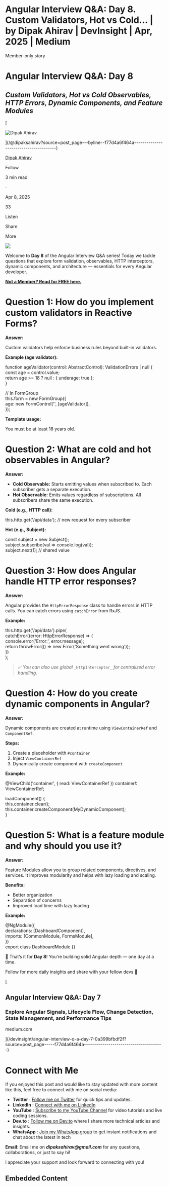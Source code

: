 # Angular Interview Q&A: Day 8. Custom Validators, Hot vs Cold… | by Dipak Ahirav | DevInsight | Apr, 2025 | Medium

Member-only story

# Angular Interview Q&A: Day 8

## **_Custom Validators, Hot vs Cold Observables, HTTP Errors, Dynamic Components, and Feature Modules_**

[

![Dipak Ahirav](https://miro.medium.com/v2/resize:fill:64:64/1*lgEe3LWHhyqp47lYNNzblA.jpeg)





](/@dipaksahirav?source=post_page---byline--f77d4a6f464a---------------------------------------)

[Dipak Ahirav](/@dipaksahirav?source=post_page---byline--f77d4a6f464a---------------------------------------)

Follow

3 min read

·

Apr 8, 2025

33

Listen

Share

More

![](https://miro.medium.com/v2/resize:fit:875/1*FcKKxhkATHU9goEkL2QW1g.png)

Welcome to **Day 8** of the Angular Interview Q&A series! Today we tackle questions that explore form validation, observables, HTTP interceptors, dynamic components, and architecture — essentials for every Angular developer.

[**Not a Member? Read for FREE here.**](/devinsight/angular-interview-q-a-day-8-f77d4a6f464a?sk=6328278b9cbe6c0ab72b42e65a18efc9)

# Question 1: How do you implement custom validators in Reactive Forms?

**Answer:**

Custom validators help enforce business rules beyond built-in validators.

**Example (age validator):**

function ageValidator(control: AbstractControl): ValidationErrors | null {  
  const age = control.value;  
  return age >= 18 ? null : { underage: true };  
}  
  
// In FormGroup  
this.form = new FormGroup({  
  age: new FormControl('', \[ageValidator\]),  
});

**Template usage:**

<div \*ngIf\="form.controls.age.errors?.underage"\>  
  You must be at least 18 years old.  
</div\>

# Question 2: What are cold and hot observables in Angular?

**Answer:**

-   **Cold Observable:** Starts emitting values when subscribed to. Each subscriber gets a separate execution.
-   **Hot Observable:** Emits values regardless of subscriptions. All subscribers share the same execution.

**Cold (e.g., HTTP call):**

this.http.get('/api/data'); // new request for every subscriber

**Hot (e.g., Subject):**

const subject = new Subject();  
subject.subscribe(val => console.log(val));  
subject.next(1); // shared value

# Question 3: How does Angular handle HTTP error responses?

**Answer:**

Angular provides the `HttpErrorResponse` class to handle errors in HTTP calls. You can catch errors using `catchError` from RxJS.

**Example:**

this.http.get('/api/data').pipe(  
  catchError((error: HttpErrorResponse) => {  
    console.error('Error:', error.message);  
    return throwError(() => new Error('Something went wrong'));  
  })  
);

> _✅ You can also use global_ `_HttpInterceptor_` _for centralized error handling._

# Question 4: How do you create dynamic components in Angular?

**Answer:**

Dynamic components are created at runtime using `ViewContainerRef` and `ComponentRef`.

**Steps:**

1.  Create a placeholder with `#container`
2.  Inject `ViewContainerRef`
3.  Dynamically create component with `createComponent`

**Example:**

@ViewChild('container', { read: ViewContainerRef }) container!: ViewContainerRef;  
  
loadComponent() {  
  this.container.clear();  
  this.container.createComponent(MyDynamicComponent);  
}

# Question 5: What is a feature module and why should you use it?

**Answer:**

Feature Modules allow you to group related components, directives, and services. It improves modularity and helps with lazy loading and scaling.

**Benefits:**

-   Better organization
-   Separation of concerns
-   Improved load time with lazy loading

**Example:**

@NgModule({  
  declarations: \[DashboardComponent\],  
  imports: \[CommonModule, FormsModule\],  
})  
export class DashboardModule {}

🎯 That’s it for **Day 8**! You’re building solid Angular depth — one day at a time.

Follow for more daily insights and share with your fellow devs 🚀

[

## Angular Interview Q&A: Day 7

### Explore Angular Signals, Lifecycle Flow, Change Detection, State Management, and Performance Tips

medium.com



](/devinsight/angular-interview-q-a-day-7-0a399bfbdf2f?source=post_page-----f77d4a6f464a---------------------------------------)

# Connect with Me

If you enjoyed this post and would like to stay updated with more content like this, feel free to connect with me on social media:

-   **Twitter** : [Follow me on Twitter](https://x.com/DipakAhirav) for quick tips and updates.
-   **LinkedIn** : [Connect with me on LinkedIn](https://www.linkedin.com/in/dipak-ahirav-606bba128/)
-   **YouTube** : [Subscribe to my YouTube Channel](https://www.youtube.com/@DevDivewithDipak?sub_confirmation=1) for video tutorials and live coding sessions.
-   **Dev.to** : [Follow me on Dev.to](https://dev.to/dipakahirav) where I share more technical articles and insights.
-   **WhatsApp** : [Join my WhatsApp group](https://whatsapp.com/channel/0029Vagey2cE50UnVcHGAw3p) to get instant notifications and chat about the latest in tech

**Email**: Email me on **_dipaksahirav@gmail.com_** for any questions, collaborations, or just to say hi!

I appreciate your support and look forward to connecting with you!

## Embedded Content
